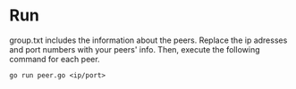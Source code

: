 # Run

group.txt includes the information about the peers. Replace the ip adresses and port numbers with your peers' info. Then, execute the following command for each peer.
```
go run peer.go <ip/port>
```
